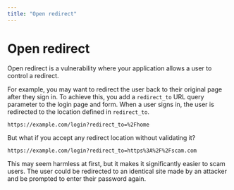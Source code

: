 ```yaml
---
title: "Open redirect"
---
```


# Open redirect

Open redirect is a vulnerability where your application allows a user to control a redirect.

For example, you may want to redirect the user back to their original page after they sign in. To achieve this, you add a `redirect_to` URL query parameter to the login page and form. When a user signs in, the user is redirected to the location defined in `redirect_to`.

```
https://example.com/login?redirect_to=%2Fhome
```

But what if you accept any redirect location without validating it?

```
https://example.com/login?redirect_to=https%3A%2F%2Fscam.com
```

This may seem harmless at first, but it makes it significantly easier to scam users. The user could be redirected to an identical site made by an attacker and be prompted to enter their password again.
